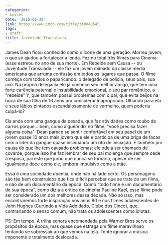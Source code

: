 ```yaml
---
categories:
- movies
date: '2016-01-30'
link: https://www.imdb.com/title/tt0048545
tags:
- draft
title: Juventude Transviada
---
```


James Dean ficou conhecido como o ícone de uma geração. Morreu jovem, o que só ajudou a fortalecer a lenda. Fez no total três filmes para Cinema (esse estreou no ano de sua morte). Em Rebelde sem Causa -- ou Juventude Transviada -- ele faz um jovem mimado da classe média americana que arruma confusão em todos os lugares que passa. O filme começa com todos o paparicando: o delegado de polícia, seus pais, sua avó. Na própria delegacia ele já conhece seu melhor amigo, que tem uma forte carência paternal e instabilidade emocional, e seu par romântico, a "rebelde" Y, que também possui problemas com o pai, que evita beijos na boca de sua filha de 16 anos por considerar inapropriado. Olhando para ela e seus lábios pintados escandalosamente de vermelho, quem poderia culpá-lo?

Ela anda com uma gangue da pesada, que faz atividades como roubo de carros porque... bem, como alguém diz no filme, "você precisa fazer alguma coisa". Dean parece se sentir confortável em seu papel de um jovem quase 10 anos mais jovem que ele e participa de uma briga de facas com o líder da gangue quase insinuando um rito de iniciação. E também por causa do que lhe tem causado problemas: ele odeia ser chamado de covarde, porque isso lhe faz lembrar de seu pai molenga que sempre cede à esposa, pai este que jurou que nunca se tornaria, apesar de ser igualmente doce como ele, embora impulsivo como a mãe.

Essa é uma sociedade doentia, onde não há lado certo. Os personagens são tão bem construídos que fica difícil perceber que se trata de um filme, e não de um documentário da época. Como "todo filme é um documentário de sua época", como dizia a crítica de cinema Pauline Kael, esse filme pode ser considerado um dos melhores dessa década. Não só isso, mas encontraremos forte inspiração nos anos 80 e nos filmes adolescentes de John Hughes (Curtindo a Vida Adoidado, Clube dos Cinco), que, contrariando o senso comum, não trata os adolescentes como idiotas.

PS: Em tempo. A trilha sonora encomendada pela Warner Bros serve os propósitos da época, mas quase que estraga um filme maravilhoso tentando se sobressair ao que vemos na tela. Tente ignorar a música imponente e totalmente deslocada.